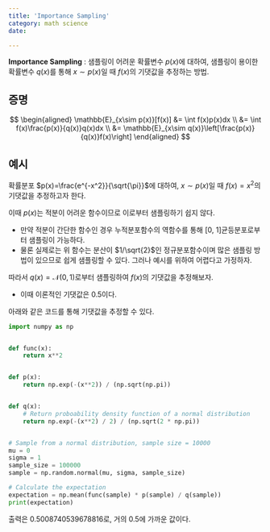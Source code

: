 ```yaml
---
title: 'Importance Sampling'
category: math science
date: 

---
```


**Importance Sampling** : 샘플링이 어려운 확률변수 $p(x)$에 대하여, 샘플링이 용이한 확률변수 $q(x)$를 통해 $x\sim p(x)$일 때 $f(x)$의 기댓값을 추정하는 방법.

## 증명

$$
\begin{aligned}
\mathbb{E}_{x\sim p(x)}[f(x)] &= \int f(x)p(x)dx \\
&= \int f(x)\frac{p(x)}{q(x)}q(x)dx \\
&= \mathbb{E}_{x\sim q(x)}\left[\frac{p(x)}{q(x)}f(x)\right]
\end{aligned}
$$

## 예시

확률분포 $p(x)=\frac{e^{-x^2}}{\sqrt{\pi}}$에 대하여, $x\sim p(x)$일 때 $f(x)=x^2$의 기댓값을 추정하고자 한다.

이때 $p(x)$는 적분이 어려운 함수이므로 이로부터 샘플링하기 쉽지 않다.
- 만약 적분이 간단한 함수인 경우 누적분포함수의 역함수를 통해 [0, 1]균등분포로부터 샘플링이 가능하다.
- 물론 실제로는 위 함수는 분산이 $1/\sqrt{2}$인 정규분포함수이며 많은 샘플링 방법이 있으므로 쉽게 샘플링할 수 있다. 그러나 예시를 위하여 어렵다고 가정하자.

따라서 $q(x)=\mathcal{N}(0,1)$로부터 샘플링하여 $f(x)$의 기댓값을 추정해보자.
- 이때 이론적인 기댓값은 0.5이다.

아래와 같은 코드를 통해 기댓값을 추정할 수 있다.

```python
import numpy as np


def func(x):
    return x**2


def p(x):
    return np.exp(-(x**2)) / (np.sqrt(np.pi))


def q(x):
    # Return proboability density function of a normal distribution
    return np.exp(-(x**2) / 2) / (np.sqrt(2 * np.pi))


# Sample from a normal distribution, sample size = 10000
mu = 0
sigma = 1
sample_size = 100000
sample = np.random.normal(mu, sigma, sample_size)

# Calculate the expectation
expectation = np.mean(func(sample) * p(sample) / q(sample))
print(expectation)
```

출력은 0.5008740539678816로, 거의 0.5에 가까운 값이다.